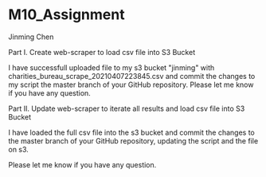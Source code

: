 # M10_Assignment

Jinming Chen

Part I. Create web-scraper to load csv file into S3 Bucket 

I have successfull uploaded file to my s3 bucket "jinming" with charities_bureau_scrape_20210407223845.csv and commit the changes to my script the master branch of your GitHub repository. 
Please let me know if you have any question. 

Part II. Update web-scraper to iterate all results and load csv file into S3 Bucket

I have loaded the full csv file into the s3 bucket and commit the changes to the master branch of your GitHub repository, updating the script and the file on s3.  

Please let me know if you have any question. 


